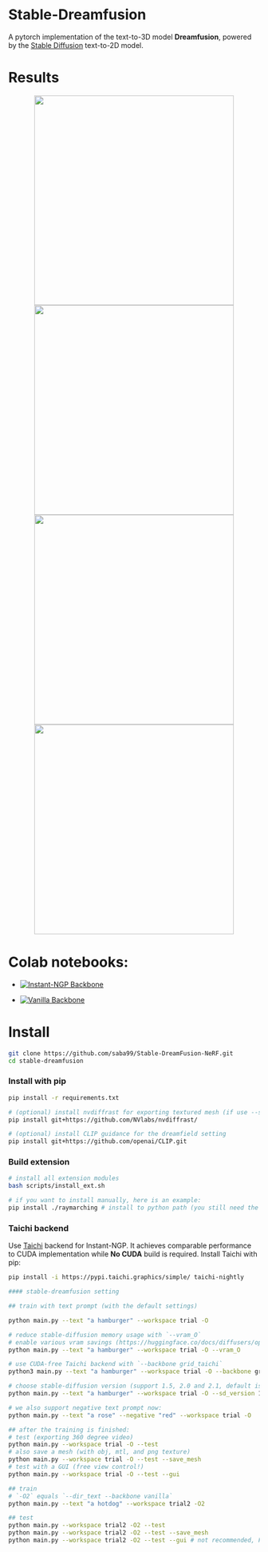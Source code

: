 # Stable-Dreamfusion

A pytorch implementation of the text-to-3D model **Dreamfusion**, powered by the [Stable Diffusion](https://github.com/CompVis/stable-diffusion) text-to-2D model.

# Results 

<div align=center>
  
<img  src="https://user-images.githubusercontent.com/33378412/229326006-de9d43ab-9e84-4976-9a7c-f05ebfab13e3.gif" width="400" height="420">
<img  src="https://user-images.githubusercontent.com/33378412/229326120-50a2eaf6-722f-4b7a-889b-bdd330388721.gif" width="400" height="420"> 
<img  src="https://user-images.githubusercontent.com/33378412/229326360-bf207b36-d8ff-449a-b07b-3e853ecfa659.gif" width="400" height="420">
<img  src="https://people.eecs.berkeley.edu/~bmild/nerf/lego_200k_256w.gif" width="400" height="420" >

 </div>

# Colab notebooks:
* [![Instant-NGP Backbone](https://colab.research.google.com/assets/colab-badge.svg)](https://colab.research.google.com/drive/1MXT3yfOFvO0ooKEfiUUvTKwUkrrlCHpF?usp=sharing)

* [![Vanilla Backbone](https://colab.research.google.com/assets/colab-badge.svg)](https://colab.research.google.com/drive/1mvfxG-S_n_gZafWoattku7rLJ2kPoImL?usp=sharing)

# Install

```bash
git clone https://github.com/saba99/Stable-DreamFusion-NeRF.git
cd stable-dreamfusion
```

### Install with pip
```bash
pip install -r requirements.txt

# (optional) install nvdiffrast for exporting textured mesh (if use --save_mesh)
pip install git+https://github.com/NVlabs/nvdiffrast/

# (optional) install CLIP guidance for the dreamfield setting
pip install git+https://github.com/openai/CLIP.git

```

### Build extension 

```bash
# install all extension modules
bash scripts/install_ext.sh

# if you want to install manually, here is an example:
pip install ./raymarching # install to python path (you still need the raymarching/ folder, since this only installs the built extension.)
```

### Taichi backend 
Use [Taichi](https://github.com/taichi-dev/taichi) backend for Instant-NGP. It achieves comparable performance to CUDA implementation while **No CUDA** build is required. Install Taichi with pip:
```bash
pip install -i https://pypi.taichi.graphics/simple/ taichi-nightly
```

```bash
#### stable-dreamfusion setting

## train with text prompt (with the default settings)

python main.py --text "a hamburger" --workspace trial -O

# reduce stable-diffusion memory usage with `--vram_O` 
# enable various vram savings (https://huggingface.co/docs/diffusers/optimization/fp16).
python main.py --text "a hamburger" --workspace trial -O --vram_O

# use CUDA-free Taichi backend with `--backbone grid_taichi`
python3 main.py --text "a hamburger" --workspace trial -O --backbone grid_taichi

# choose stable-diffusion version (support 1.5, 2.0 and 2.1, default is 2.1 now)
python main.py --text "a hamburger" --workspace trial -O --sd_version 1.5

# we also support negative text prompt now:
python main.py --text "a rose" --negative "red" --workspace trial -O

## after the training is finished:
# test (exporting 360 degree video)
python main.py --workspace trial -O --test
# also save a mesh (with obj, mtl, and png texture)
python main.py --workspace trial -O --test --save_mesh
# test with a GUI (free view control!)
python main.py --workspace trial -O --test --gui

## train
# `-O2` equals `--dir_text --backbone vanilla`
python main.py --text "a hotdog" --workspace trial2 -O2

## test
python main.py --workspace trial2 -O2 --test
python main.py --workspace trial2 -O2 --test --save_mesh
python main.py --workspace trial2 -O2 --test --gui # not recommended, FPS will be low.
```



